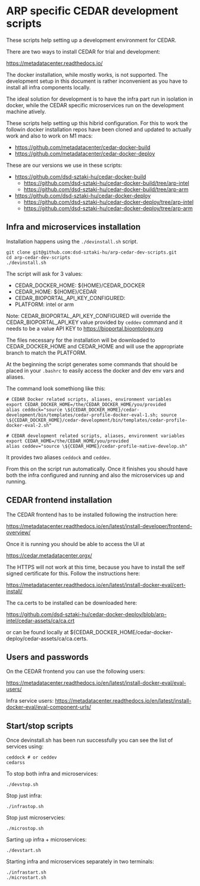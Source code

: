 # ARP specific CEDAR development scripts

These scripts help setting up a development environment for CEDAR.

There are two ways to install CEDAR for trial and development:

https://metadatacenter.readthedocs.io/

The docker installation, while mostly works, is not supported. The development setup in this document is rather inconvenient as you have to install all infra components locally.

The ideal solution for development is to have the infra part run in isolation in docker, while the CEDAR specific microservices run on the development machine atively.

These scripts help setting up this hibrid configuration. For this to work the followin docker installation repos have been cloned and updated to actually work and also to work on M1 macs:

- https://github.com/metadatacenter/cedar-docker-build
- https://github.com/metadatacenter/cedar-docker-deploy

These are our versions we use in these scripts:

- https://github.com/dsd-sztaki-hu/cedar-docker-build
  - https://github.com/dsd-sztaki-hu/cedar-docker-build/tree/arp-intel
  - https://github.com/dsd-sztaki-hu/cedar-docker-build/tree/arp-arm
- https://github.com/dsd-sztaki-hu/cedar-docker-deploy
  - https://github.com/dsd-sztaki-hu/cedar-docker-deploy/tree/arp-intel
  - https://github.com/dsd-sztaki-hu/cedar-docker-deploy/tree/arp-arm

## Infra and microservices installation

Installation happens using the `./devinstall.sh` script.

```
git clone git@github.com:dsd-sztaki-hu/arp-cedar-dev-scripts.git
cd arp-cedar-dev-scripts
./devinstall.sh
```

The script will ask for 3 values:

- CEDAR_DOCKER_HOME: ${HOME}/CEDAR_DOCKER
- CEDAR_HOME: ${HOME}/CEDAR
- CEDAR_BIOPORTAL_API_KEY_CONFIGURED: <empty>
- PLATFORM: intel or arm

Note: CEDAR_BIOPORTAL_API_KEY_CONFIGURED will override the CEDAR_BIOPORTAL_API_KEY value provided by `ceddev` command and it needs to be a value API KEY to https://bioportal.bioontology.org

The files necessary for the installation will be downloaded to CEDAR_DOCKER_HOME and CEDAR_HOME and will use the appropriate branch to match the PLATFORM.

At the beginning the script generates some commands that should be placed in your `.bashrc` to easily access the docker and dev env vars and aliases.

The command look somethiong like this:

    # CEDAR Docker related scripts, aliases, environment variables
    export CEDAR_DOCKER_HOME=/the/CEDAR_DOCKER_HOME/you/provided
    alias ceddock="source \${CEDAR_DOCKER_HOME}/cedar-development/bin/templates/cedar-profile-docker-eval-1.sh; source \${CEDAR_DOCKER_HOME}/cedar-development/bin/templates/cedar-profile-docker-eval-2.sh"
    
    # CEDAR development related scripts, aliases, environment variables
    export CEDAR_HOME=/the/CEDAR_HOME/you/provided
    alias ceddev="source \${CEDAR_HOME}/cedar-profile-native-develop.sh"

It provides two aliases `ceddock` and `ceddev`.

From this on the script run automatically. Once it finishes you should have both the infra configured and running and also the microservices up and running.

## CEDAR frontend installation

The CEDAR frontend has to be installed following the instruction here:

https://metadatacenter.readthedocs.io/en/latest/install-developer/frontend-overview/

Once it is running you should be able to access the UI at

https://cedar.metadatacenter.orgx/

The HTTPS will not work at this time, because you have to install the self signed certificate for this. Follow the instructions here:

https://metadatacenter.readthedocs.io/en/latest/install-docker-eval/cert-install/

The ca.certs to be installed can be downloaded here:

https://github.com/dsd-sztaki-hu/cedar-docker-deploy/blob/arp-intel/cedar-assets/ca/ca.crt

or can be found locally at ${CEDAR_DOCKER_HOME/cedar-docker-deploy/cedar-assets/ca/ca.certs.

## Users and passwords 

On the CEDAR frontend you can use the following users:

https://metadatacenter.readthedocs.io/en/latest/install-docker-eval/eval-users/

Infra service users:
https://metadatacenter.readthedocs.io/en/latest/install-docker-eval/eval-component-urls/

## Start/stop scripts

Once devinstall.sh has been run successfully you can see the list of services using:

    ceddock # or ceddev
    cedarss

To stop both infra and microservices:

    ./devstop.sh

Stop just infra:

    ./infrastop.sh

Stop just microservcies:

    ./microstop.sh

Sarting up infra + microservices:

    ./devstart.sh

Starting infra and microservices separately in two terminals:

    ./infrastart.sh
    ./microstart.sh
